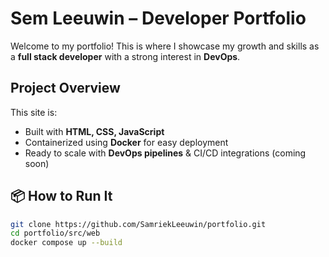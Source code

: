 #  Sem Leeuwin – Developer Portfolio

Welcome to my portfolio! This is where I showcase my growth and skills as a **full stack developer** with a strong interest in **DevOps**.

##  Project Overview

This site is:
-  Built with **HTML, CSS, JavaScript**
-  Containerized using **Docker** for easy deployment
-  Ready to scale with **DevOps pipelines** & CI/CD integrations (coming soon)

## 📦 How to Run It

```bash
git clone https://github.com/SamriekLeeuwin/portfolio.git
cd portfolio/src/web
docker compose up --build
